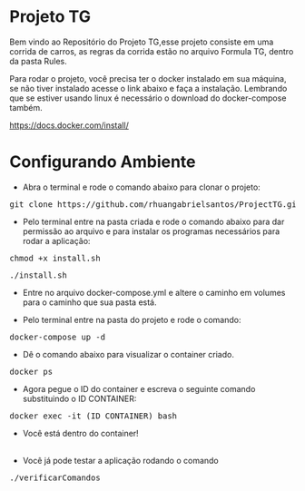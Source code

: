 # Projeto TG

Bem vindo ao Repositório do Projeto TG,esse projeto consiste em uma corrida de carros, as regras da corrida estão no arquivo Formula TG, dentro da pasta Rules.

Para rodar o projeto, você precisa ter o docker instalado em sua máquina, se não tiver instalado acesse o link abaixo e faça a instalação. Lembrando que se estiver usando linux é necessário o download do docker-compose também. <br>

<a>https://docs.docker.com/install/</a>

# Configurando Ambiente

- Abra o terminal e rode o comando abaixo para clonar o projeto:

<pre>git clone https://github.com/rhuangabrielsantos/ProjectTG.git</pre>

- Pelo terminal entre na pasta criada e rode o comando abaixo para dar permissão ao arquivo e para instalar
os programas necessários para rodar a aplicação:

<pre>chmod +x install.sh</pre>

<pre>./install.sh</pre>

- Entre no arquivo docker-compose.yml e altere o caminho em volumes para o caminho que sua pasta está. <br>

- Pelo terminal entre na pasta do projeto e rode o comando:

<pre>docker-compose up -d</pre>

- Dê o comando abaixo para visualizar o container criado.

<pre>docker ps</pre> 

- Agora pegue o ID do container e escreva o seguinte comando substituindo o ID CONTAINER: 

<pre>docker exec -it (ID CONTAINER) bash</pre>

- Você está dentro do container! <br><br>

- Você já pode testar a aplicação rodando o comando

<pre>./verificarComandos</pre>

